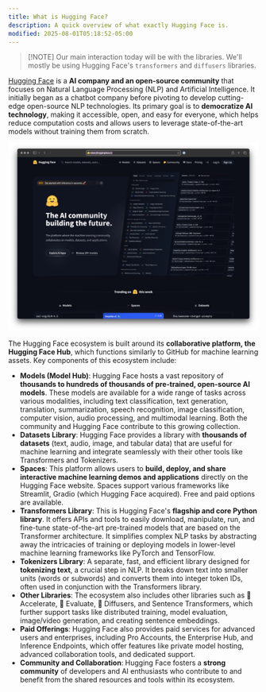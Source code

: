 ```yaml
---
title: What is Hugging Face?
description: A quick overview of what exactly Hugging Face is.
modified: 2025-08-01T05:18:52-05:00
---
```


> [!NOTE] Our main interaction today will be with the libraries.
> We'll mostly be using Hugging Face's `transformers` and `diffusers` libraries.

[Hugging Face](https://huggingface.co) is a **AI company and an open-source community** that focuses on Natural Language Processing (NLP) and Artificial Intelligence. It initially began as a chatbot company before pivoting to develop cutting-edge open-source NLP technologies. Its primary goal is to **democratize AI technology**, making it accessible, open, and easy for everyone, which helps reduce computation costs and allows users to leverage state-of-the-art models without training them from scratch.

![The Hugging Face website](assets/hugging-face-website.png)

The Hugging Face ecosystem is built around its **collaborative platform, the Hugging Face Hub**, which functions similarly to GitHub for machine learning assets. Key components of this ecosystem include:

- **Models (Model Hub)**: Hugging Face hosts a vast repository of **thousands to hundreds of thousands of pre-trained, open-source AI models**. These models are available for a wide range of tasks across various modalities, including text classification, text generation, translation, summarization, speech recognition, image classification, computer vision, audio processing, and multimodal learning. Both the community and Hugging Face contribute to this growing collection.
- **Datasets Library**: Hugging Face provides a library with **thousands of datasets** (text, audio, image, and tabular data) that are useful for machine learning and integrate seamlessly with their other tools like Transformers and Tokenizers.
- **Spaces**: This platform allows users to **build, deploy, and share interactive machine learning demos and applications** directly on the Hugging Face website. Spaces support various frameworks like Streamlit, Gradio (which Hugging Face acquired). Free and paid options are available.
- **Transformers Library**: This is Hugging Face's **flagship and core Python library**. It offers APIs and tools to easily download, manipulate, run, and fine-tune state-of-the-art pre-trained models that are based on the Transformer architecture. It simplifies complex NLP tasks by abstracting away the intricacies of training or deploying models in lower-level machine learning frameworks like PyTorch and TensorFlow.
- **Tokenizers Library**: A separate, fast, and efficient library designed for **tokenizing text**, a crucial step in NLP. It breaks down text into smaller units (words or subwords) and converts them into integer token IDs, often used in conjunction with the Transformers library.
- **Other Libraries**: The ecosystem also includes other libraries such as 🤗 Accelerate, 🤗 Evaluate, 🤗 Diffusers, and Sentence Transformers, which further support tasks like distributed training, model evaluation, image/video generation, and creating sentence embeddings.
- **Paid Offerings**: Hugging Face also provides paid services for advanced users and enterprises, including Pro Accounts, the Enterprise Hub, and Inference Endpoints, which offer features like private model hosting, advanced collaboration tools, and dedicated support.
- **Community and Collaboration**: Hugging Face fosters a **strong community** of developers and AI enthusiasts who contribute to and benefit from the shared resources and tools within its ecosystem.
